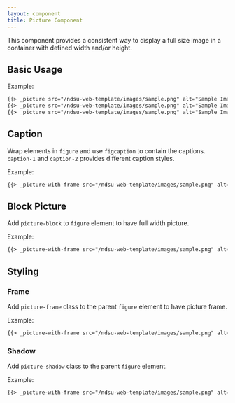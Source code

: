 ```yaml
---
layout: component
title: Picture Component
---
```


This component provides a consistent way to display a full size image in a container with defined width and/or height.

## Basic Usage

Example:
```html
{{> _picture src="/ndsu-web-template/images/sample.png" alt="Sample Image" width=350 height=300}}
{{> _picture src="/ndsu-web-template/images/sample.png" alt="Sample Image" width=200 height=300}}
{{> _picture src="/ndsu-web-template/images/sample.png" alt="Sample Image" width=500 height=300}}
```

## Caption

Wrap elements in `figure` and use `figcaption` to contain the captions. `caption-1` and `caption-2` provides different caption styles.

Example:
```html
{{> _picture-with-frame src="/ndsu-web-template/images/sample.png" alt="Sample Image" width=350 height=300 primaryCaption="North Dakota State University" secondaryCaption="Photo Caption - Lorem ipsum dolor sit amet, consectetur adipiscing elit."}}
```

## Block Picture

Add `picture-block` to `figure` element to have full width picture.

Example:
```html
{{> _picture-with-frame src="/ndsu-web-template/images/sample.png" alt="Sample Image" height=300 blockPicture=true primaryCaption="North Dakota State University" secondaryCaption="Photo Caption - Lorem ipsum dolor sit amet, consectetur adipiscing elit."}}
```

## Styling

### Frame

Add `picture-frame` class to the parent `figure` element to have picture frame.

Example:
```html
{{> _picture-with-frame src="/ndsu-web-template/images/sample.png" alt="Sample Image" width=350 height=300 style="frame"}}
```

### Shadow

Add `picture-shadow` class to the parent `figure` element.

Example:
```html
{{> _picture-with-frame src="/ndsu-web-template/images/sample.png" alt="Sample Image" width=500 height=300 style="shadow" primaryCaption="North Dakota State University" secondaryCaption="Photo Caption - Lorem ipsum dolor sit amet, consectetur adipiscing elit."}}
```
